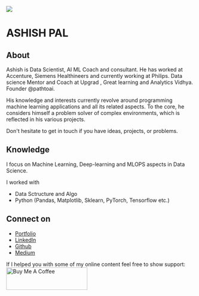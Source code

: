 ![](https://media-exp1.licdn.com/dms/image/C4E16AQH3b3WOuLxXyA/profile-displaybackgroundimage-shrink_350_1400/0?e=1605744000&v=beta&t=76O-rTpf7DYI8QQlmhU_rWIN6fhAUIh-QlVF5az1gUM)

# ASHISH PAL

## About
Ashish is Data Scientist, AI ML Coach and consultant. He has worked at Accenture, Siemens Healthineers and currently working at Philips. 
Data science Mentor and Coach at Upgrad , Great learning and Analytics Vidhya. Founder @pathtoai. 

His knowledge and interests currently revolve around programming machine learning applications and all its related aspects. To the core, he considers himself a problem solver of complex environments, which is reflected in his various projects.

Don't hesitate to get in touch if you have ideas, projects, or problems.


## Knowledge

I focus on Machine Learning, Deep-learning and MLOPS aspects in Data Science. 

I worked with
- Data Sctructure and Algo
- Python (Pandas, Matplotlib, Sklearn, PyTorch, Tensorflow etc.)


## Connect on
- [Portfolio](http://ashishpal2702.github.io)
- [LinkedIn](https://www.linkedin.com/in/aashishpal)
- [Github](https://github.com/ashishpal2702)
- [Medium](https://medium.com/@Ashish_Pal)



If I helped you with some of my online content feel free to show support:
<a href="https://www.buymeacoffee.com/ashishpal" target="_blank"><img src="https://cdn.buymeacoffee.com/buttons/v2/default-white.png" alt="Buy Me A Coffee" style="height: 60px !important;width: 217px !important;" ></a>
